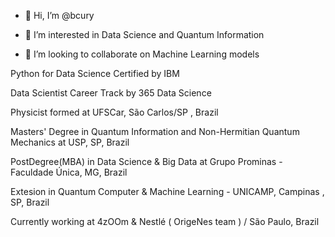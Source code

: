- 👋 Hi, I’m @bcury
- 👀 I’m interested in Data Science and Quantum Information

- 💞️ I’m looking to collaborate on Machine Learning models

Python for Data Science Certified by IBM

Data Scientist Career Track by 365 Data Science

Physicist formed at UFSCar, São Carlos/SP , Brazil

Masters' Degree in Quantum Information and Non-Hermitian Quantum Mechanics at USP, SP, Brazil

PostDegree(MBA) in Data Science & Big Data at Grupo Prominas - Faculdade Única, MG, Brazil

Extesion in Quantum Computer & Machine Learning - UNICAMP, Campinas , SP, Brazil

Currently working at 4zOOm & Nestlé ( OrigeNes team ) / São Paulo, Brazil




<!---
bcury/bcury is a ✨ special ✨ repository because its `README.md` (this file) appears on your GitHub profile.
You can click the Preview link to take a look at your changes.
--->
